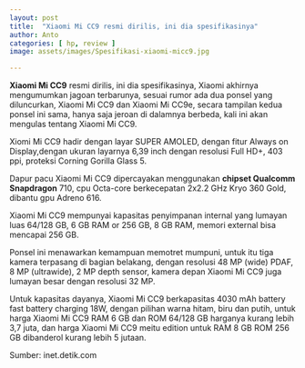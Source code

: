 ```yaml
---
layout: post
title:  "Xiaomi Mi CC9 resmi dirilis, ini dia spesifikasinya"
author: Anto
categories: [ hp, review ]
image: assets/images/Spesifikasi-xiaomi-micc9.jpg

---
```


**Xiaomi Mi CC9** resmi dirilis, ini dia spesifikasinya, Xiaomi akhirnya mengumumkan jagoan terbarunya, sesuai rumor ada dua ponsel yang diluncurkan, Xiaomi Mi CC9 dan Xiaomi Mi CC9e, secara tampilan kedua ponsel ini sama, hanya saja jeroan di dalamnya berbeda, kali ini akan mengulas tentang Xiaomi Mi CC9.





Xiomi Mi CC9 hadir dengan layar SUPER AMOLED, dengan fitur Always on Display,dengan ukuran layarnya 6,39 inch dengan resolusi Full HD+, 403 ppi, proteksi Corning Gorilla Glass 5.

Dapur pacu Xiaomi Mi CC9 dipercayakan menggunakan **chipset Qualcomm Snapdragon** 710, cpu Octa-core berkecepatan 2x2.2 GHz Kryo 360 Gold, dibantu gpu Adreno 616.

Xiaomi Mi CC9 mempunyai kapasitas penyimpanan internal yang lumayan luas 64/128 GB, 6 GB RAM or 256 GB, 8 GB RAM, memori external bisa mencapai 256 GB.



Ponsel ini menawarkan kemampuan memotret mumpuni, untuk itu tiga kamera terpasang di bagian belakang, dengan resolusi 48 MP (wide) PDAF, 8 MP (ultrawide), 2 MP depth sensor, kamera depan Xiaomi Mi CC9 juga lumayan besar dengan resolusi 32 MP.


Untuk kapasitas dayanya, Xiaomi Mi CC9 berkapasitas 4030 mAh battery fast battery charging 18W, dengan pilihan warna hitam, biru dan putih, untuk harga Xiaomi Mi CC9 RAM 6 GB dan ROM 64/128 GB harganya kurang lebih 3,7 juta, dan harga Xiaomi Mi CC9 meitu edition untuk RAM 8 GB ROM 256 GB dibanderol kurang lebih 5 jutaan.

Sumber: inet.detik.com
